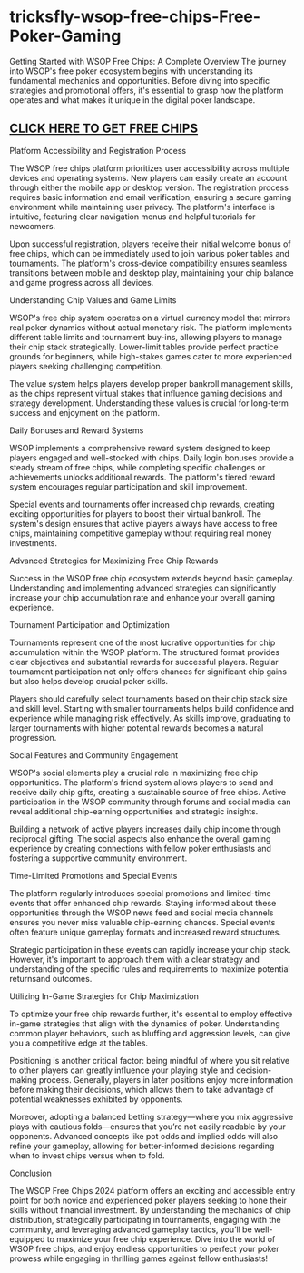 # tricksfly-wsop-free-chips-Free-Poker-Gaming
Getting Started with WSOP Free Chips: A Complete Overview
The journey into WSOP's free poker ecosystem begins with understanding its fundamental mechanics and opportunities. Before diving into specific strategies and promotional offers, it's essential to grasp how the platform operates and what makes it unique in the digital poker landscape.

<h2><a href="https://appsus.xyz/wsop.html/">CLICK HERE TO GET FREE CHIPS</a></h2>

Platform Accessibility and Registration Process

The WSOP free chips platform prioritizes user accessibility across multiple devices and operating systems. New players can easily create an account through either the mobile app or desktop version. The registration process requires basic information and email verification, ensuring a secure gaming environment while maintaining user privacy. The platform's interface is intuitive, featuring clear navigation menus and helpful tutorials for newcomers.

Upon successful registration, players receive their initial welcome bonus of free chips, which can be immediately used to join various poker tables and tournaments. The platform's cross-device compatibility ensures seamless transitions between mobile and desktop play, maintaining your chip balance and game progress across all devices.

Understanding Chip Values and Game Limits

WSOP's free chip system operates on a virtual currency model that mirrors real poker dynamics without actual monetary risk. The platform implements different table limits and tournament buy-ins, allowing players to manage their chip stack strategically. Lower-limit tables provide perfect practice grounds for beginners, while high-stakes games cater to more experienced players seeking challenging competition.

The value system helps players develop proper bankroll management skills, as the chips represent virtual stakes that influence gaming decisions and strategy development. Understanding these values is crucial for long-term success and enjoyment on the platform.

Daily Bonuses and Reward Systems

WSOP implements a comprehensive reward system designed to keep players engaged and well-stocked with chips. Daily login bonuses provide a steady stream of free chips, while completing specific challenges or achievements unlocks additional rewards. The platform's tiered reward system encourages regular participation and skill improvement.

Special events and tournaments offer increased chip rewards, creating exciting opportunities for players to boost their virtual bankroll. The system's design ensures that active players always have access to free chips, maintaining competitive gameplay without requiring real money investments.

Advanced Strategies for Maximizing Free Chip Rewards

Success in the WSOP free chip ecosystem extends beyond basic gameplay. Understanding and implementing advanced strategies can significantly increase your chip accumulation rate and enhance your overall gaming experience.

Tournament Participation and Optimization

Tournaments represent one of the most lucrative opportunities for chip accumulation within the WSOP platform. The structured format provides clear objectives and substantial rewards for successful players. Regular tournament participation not only offers chances for significant chip gains but also helps develop crucial poker skills.

Players should carefully select tournaments based on their chip stack size and skill level. Starting with smaller tournaments helps build confidence and experience while managing risk effectively. As skills improve, graduating to larger tournaments with higher potential rewards becomes a natural progression.

Social Features and Community Engagement

WSOP's social elements play a crucial role in maximizing free chip opportunities. The platform's friend system allows players to send and receive daily chip gifts, creating a sustainable source of free chips. Active participation in the WSOP community through forums and social media can reveal additional chip-earning opportunities and strategic insights.

Building a network of active players increases daily chip income through reciprocal gifting. The social aspects also enhance the overall gaming experience by creating connections with fellow poker enthusiasts and fostering a supportive community environment.

Time-Limited Promotions and Special Events

The platform regularly introduces special promotions and limited-time events that offer enhanced chip rewards. Staying informed about these opportunities through the WSOP news feed and social media channels ensures you never miss valuable chip-earning chances. Special events often feature unique gameplay formats and increased reward structures.

Strategic participation in these events can rapidly increase your chip stack. However, it's important to approach them with a clear strategy and understanding of the specific rules and requirements to maximize potential returnsand outcomes.

Utilizing In-Game Strategies for Chip Maximization

To optimize your free chip rewards further, it's essential to employ effective in-game strategies that align with the dynamics of poker. Understanding common player behaviors, such as bluffing and aggression levels, can give you a competitive edge at the tables.

Positioning is another critical factor: being mindful of where you sit relative to other players can greatly influence your playing style and decision-making process. Generally, players in later positions enjoy more information before making their decisions, which allows them to take advantage of potential weaknesses exhibited by opponents.

Moreover, adopting a balanced betting strategy—where you mix aggressive plays with cautious folds—ensures that you’re not easily readable by your opponents. Advanced concepts like pot odds and implied odds will also refine your gameplay, allowing for better-informed decisions regarding when to invest chips versus when to fold.

Conclusion

The WSOP Free Chips 2024 platform offers an exciting and accessible entry point for both novice and experienced poker players seeking to hone their skills without financial investment. By understanding the mechanics of chip distribution, strategically participating in tournaments, engaging with the community, and leveraging advanced gameplay tactics, you’ll be well-equipped to maximize your free chip experience. Dive into the world of WSOP free chips, and enjoy endless opportunities to perfect your poker prowess while engaging in thrilling games against fellow enthusiasts!
